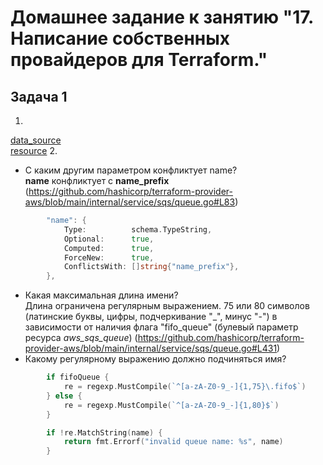 # Домашнее задание к занятию "17. Написание собственных провайдеров для Terraform."
## Задача 1
1.
[data_source](https://github.com/hashicorp/terraform-provider-aws/blob/main/internal/provider/provider.go#L419)</br>
[resource](https://github.com/hashicorp/terraform-provider-aws/blob/main/internal/provider/provider.go#L944)
2.
- С каким другим параметром конфликтует name?</br>
**name** конфликтует с **name_prefix**
  (https://github.com/hashicorp/terraform-provider-aws/blob/main/internal/service/sqs/queue.go#L83)
```go
		"name": {
			Type:          schema.TypeString,
			Optional:      true,
			Computed:      true,
			ForceNew:      true,
			ConflictsWith: []string{"name_prefix"},
		},
```
- Какая максимальная длина имени?</br>
Длина ограничена регулярным выражением. 75 или 80 символов (латинские буквы, цифры, подчеркивание "_", минус "-")
в зависимости от наличия флага "fifo_queue" (булевый параметр ресурса _aws_sqs_queue_)
  (https://github.com/hashicorp/terraform-provider-aws/blob/main/internal/service/sqs/queue.go#L431)
- Какому регулярному выражению должно подчиняться имя?</br>
```go
		if fifoQueue {
			re = regexp.MustCompile(`^[a-zA-Z0-9_-]{1,75}\.fifo$`)
		} else {
			re = regexp.MustCompile(`^[a-zA-Z0-9_-]{1,80}$`)
		}

		if !re.MatchString(name) {
			return fmt.Errorf("invalid queue name: %s", name)
		}
```